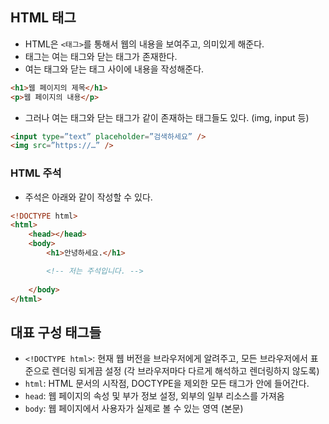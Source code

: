 ## HTML 태그

- HTML은 `<태그>`를 통해서 웹의 내용을 보여주고, 의미있게 해준다.
- 태그는 여는 태그와 닫는 태그가 존재한다.
- 여는 태그와 닫는 태그 사이에 내용을 작성해준다.

```html
<h1>웹 페이지의 제목</h1>
<p>웹 페이지의 내용</p>
```

- 그러나 여는 태그와 닫는 태그가 같이 존재하는 태그들도 있다. (img, input 등)

```html
<input type=”text” placeholder=”검색하세요” />
<img src=”https://…” />
```

### HTML 주석

- 주석은 아래와 같이 작성할 수 있다.

```html
<!DOCTYPE html>
<html>
	<head></head>
	<body>
		<h1>안녕하세요.</h1>

		<!-- 저는 주석입니다. -->
		
	</body>
</html>
```

## 대표 구성 태그들

- `<!DOCTYPE html>`: 현재 웹 버전을 브라우저에게 알려주고, 모든 브라우저에서 표준으로 렌더링 되게끔 설정 (각 브라우저마다 다르게 해석하고 렌더링하지 않도록)
- `html`: HTML 문서의 시작점, DOCTYPE을 제외한 모든 태그가 안에 들어간다.
- `head`: 웹 페이지의 속성 및 부가 정보 설정, 외부의 일부 리소스를 가져옴
- `body`: 웹 페이지에서 사용자가 실제로 볼 수 있는 영역 (본문)
